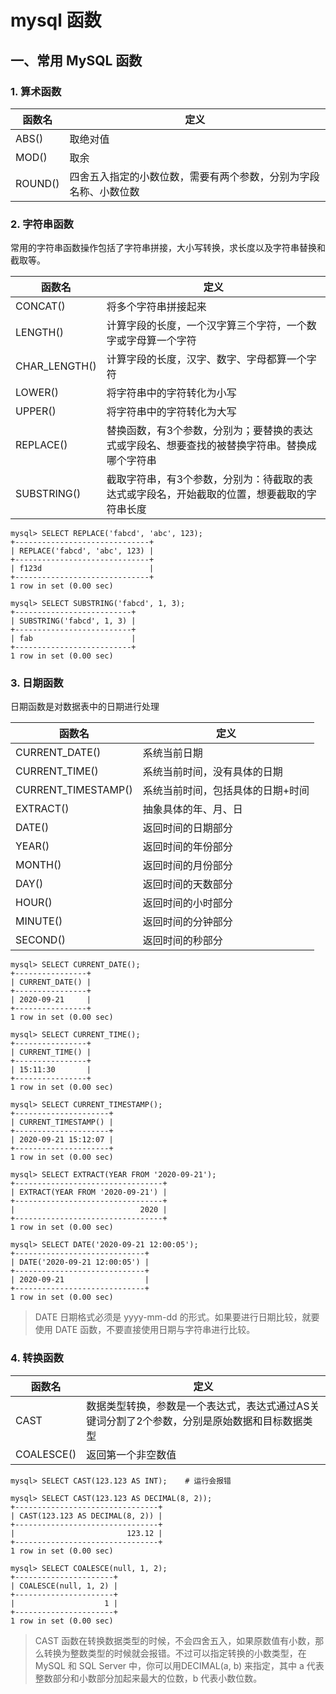 # mysql 函数

## 一、常用 MySQL 函数

### 1. 算术函数

| 函数名  | 定义                                                         |
| ------- | ------------------------------------------------------------ |
| ABS()   | 取绝对值                                                     |
| MOD()   | 取余                                                         |
| ROUND() | 四舍五入指定的小数位数，需要有两个参数，分别为字段名称、小数位数 |

### 2.  字符串函数

常用的字符串函数操作包括了字符串拼接，大小写转换，求长度以及字符串替换和截取等。

| 函数名        | 定义                                                         |
| ------------- | ------------------------------------------------------------ |
| CONCAT()      | 将多个字符串拼接起来                                         |
| LENGTH()      | 计算字段的长度，一个汉字算三个字符，一个数字或字母算一个字符 |
| CHAR_LENGTH() | 计算字段的长度，汉字、数字、字母都算一个字符                 |
| LOWER()       | 将字符串中的字符转化为小写                                   |
| UPPER()       | 将字符串中的字符转化为大写                                   |
| REPLACE()     | 替换函数，有3个参数，分别为；要替换的表达式或字段名、想要查找的被替换字符串。替换成哪个字符串 |
| SUBSTRING()   | 截取字符串，有3个参数，分别为：待截取的表达式或字段名，开始截取的位置，想要截取的字符串长度 |

```mysql
mysql> SELECT REPLACE('fabcd', 'abc', 123);
+------------------------------+
| REPLACE('fabcd', 'abc', 123) |
+------------------------------+
| f123d                        |
+------------------------------+
1 row in set (0.00 sec)

mysql> SELECT SUBSTRING('fabcd', 1, 3);
+--------------------------+
| SUBSTRING('fabcd', 1, 3) |
+--------------------------+
| fab                      |
+--------------------------+
1 row in set (0.00 sec)
```



### 3.  日期函数

日期函数是对数据表中的日期进行处理

| 函数名              | 定义                              |
| ------------------- | --------------------------------- |
| CURRENT_DATE()      | 系统当前日期                      |
| CURRENT_TIME()      | 系统当前时间，没有具体的日期      |
| CURRENT_TIMESTAMP() | 系统当前时间，包括具体的日期+时间 |
| EXTRACT()           | 抽象具体的年、月、日              |
| DATE()              | 返回时间的日期部分                |
| YEAR()              | 返回时间的年份部分                |
| MONTH()             | 返回时间的月份部分                |
| DAY()               | 返回时间的天数部分                |
| HOUR()              | 返回时间的小时部分                |
| MINUTE()            | 返回时间的分钟部分                |
| SECOND()            | 返回时间的秒部分                  |

```mysql
mysql> SELECT CURRENT_DATE();
+----------------+
| CURRENT_DATE() |
+----------------+
| 2020-09-21     |
+----------------+
1 row in set (0.00 sec)

mysql> SELECT CURRENT_TIME();
+----------------+
| CURRENT_TIME() |
+----------------+
| 15:11:30       |
+----------------+
1 row in set (0.00 sec)

mysql> SELECT CURRENT_TIMESTAMP();
+---------------------+
| CURRENT_TIMESTAMP() |
+---------------------+
| 2020-09-21 15:12:07 |
+---------------------+
1 row in set (0.00 sec)

mysql> SELECT EXTRACT(YEAR FROM '2020-09-21');
+---------------------------------+
| EXTRACT(YEAR FROM '2020-09-21') |
+---------------------------------+
|                            2020 |
+---------------------------------+
1 row in set (0.00 sec)

mysql> SELECT DATE('2020-09-21 12:00:05');
+-----------------------------+
| DATE('2020-09-21 12:00:05') |
+-----------------------------+
| 2020-09-21                  |
+-----------------------------+
1 row in set (0.00 sec)
```

> DATE 日期格式必须是  yyyy-mm-dd 的形式。如果要进行日期比较，就要使用 DATE 函数，不要直接使用日期与字符串进行比较。

### 4. 转换函数

| 函数名     | 定义                                                         |
| ---------- | ------------------------------------------------------------ |
| CAST       | 数据类型转换，参数是一个表达式，表达式通过AS关键词分割了2个参数，分别是原始数据和目标数据类型 |
| COALESCE() | 返回第一个非空数值                                           |

```mysql
mysql> SELECT CAST(123.123 AS INT);    # 运行会报错

mysql> SELECT CAST(123.123 AS DECIMAL(8, 2));
+--------------------------------+
| CAST(123.123 AS DECIMAL(8, 2)) |
+--------------------------------+
|                         123.12 |
+--------------------------------+
1 row in set (0.00 sec)

mysql> SELECT COALESCE(null, 1, 2);
+----------------------+
| COALESCE(null, 1, 2) |
+----------------------+
|                    1 |
+----------------------+
1 row in set (0.00 sec)
```

> CAST 函数在转换数据类型的时候，不会四舍五入，如果原数值有小数，那么转换为整数类型的时候就会报错。不过可以指定转换的小数类型，在 MySQL 和 SQL Server 中，你可以用DECIMAL(a, b) 来指定，其中  a 代表整数部分和小数部分加起来最大的位数，b 代表小数位数。











